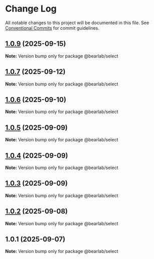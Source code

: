 # Change Log

All notable changes to this project will be documented in this file.
See [Conventional Commits](https://conventionalcommits.org) for commit guidelines.

## [1.0.9](https://github.com/hasanbala/ui-components/compare/@bearlab/select@1.0.7...@bearlab/select@1.0.9) (2025-09-15)

**Note:** Version bump only for package @bearlab/select





## [1.0.7](https://github.com/hasanbala/ui-components/compare/@bearlab/select@1.0.6...@bearlab/select@1.0.7) (2025-09-12)

**Note:** Version bump only for package @bearlab/select





## [1.0.6](https://github.com/hasanbala/ui-components/compare/@bearlab/select@1.0.5...@bearlab/select@1.0.6) (2025-09-10)

**Note:** Version bump only for package @bearlab/select





## [1.0.5](https://github.com/hasanbala/ui-components/compare/@bearlab/select@1.0.4...@bearlab/select@1.0.5) (2025-09-09)

**Note:** Version bump only for package @bearlab/select





## [1.0.4](https://github.com/hasanbala/ui-components/compare/@bearlab/select@1.0.3...@bearlab/select@1.0.4) (2025-09-09)

**Note:** Version bump only for package @bearlab/select





## [1.0.3](https://github.com/hasanbala/ui-components/compare/@bearlab/select@1.0.2...@bearlab/select@1.0.3) (2025-09-09)

**Note:** Version bump only for package @bearlab/select





## [1.0.2](https://github.com/hasanbala/ui-components/compare/@bearlab/select@1.0.1...@bearlab/select@1.0.2) (2025-09-08)

**Note:** Version bump only for package @bearlab/select





## 1.0.1 (2025-09-07)

**Note:** Version bump only for package @bearlab/select
